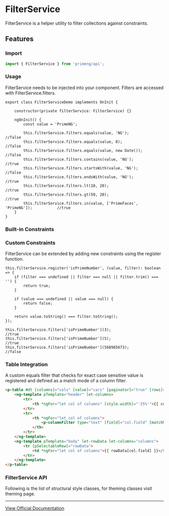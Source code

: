 # FilterService

FilterService is a helper utility to filter collections against constraints.

## Features

### Import

```typescript
import { FilterService } from 'primeng/api';
```

### Usage

FilterService needs to be injected into your component. Filters are accessed with FilterService.filters.

```text
export class FilterServiceDemo implements OnInit {

    constructor(private filterService: FilterService) {}

    ngOnInit() {
        const value = 'PrimeNG';

        this.filterService.filters.equals(value, 'NG');                            //false
        this.filterService.filters.equals(value, 8);                               //false
        this.filterService.filters.equals(value, new Date());                      //false
        this.filterService.filters.contains(value, 'NG');                          //true
        this.filterService.filters.startsWith(value, 'NG');                        //false
        this.filterService.filters.endsWith(value, 'NG');                          //true
        this.filterService.filters.lt(10, 20);                                     //true
        this.filterService.filters.gt(50, 20);                                     //true
        this.filterService.filters.in(value, ['PrimeFaces', 'PrimeNG']);           //true
    }
}
```

### Built-in Constraints

### Custom Constraints

FilterService can be extended by adding new constraints using the register function.

```text
this.filterService.register('isPrimeNumber', (value, filter): boolean => {
    if (filter === undefined || filter === null || filter.trim() === '') {
        return true;
    }

    if (value === undefined || value === null) {
        return false;
    }

    return value.toString() === filter.toString();
});

this.filterService.filters['isPrimeNumber'](3);                      //true
this.filterService.filters['isPrimeNumber'](5);                      //true
this.filterService.filters['isPrimeNumber'](568985673);              //false
```

### Table Integration

A custom equals filter that checks for exact case sensitive value is registered and defined as a match mode of a column filter.

```html
<p-table #dt [columns]="cols" [value]="cars" [paginator]="true" [rows]="10" [tableStyle]="{ 'min-width': '75rem' }">
    <ng-template pTemplate="header" let-columns>
        <tr>
            <th *ngFor="let col of columns" [style.width]="'25%'">{{ col.header }}</th>
        </tr>
        <tr>
            <th *ngFor="let col of columns">
                <p-columnFilter type="text" [field]="col.field" [matchModeOptions]="matchModeOptions" [matchMode]="'custom-equals'" />
            </th>
        </tr>
    </ng-template>
    <ng-template pTemplate="body" let-rowData let-columns="columns">
        <tr [pSelectableRow]="rowData">
            <td *ngFor="let col of columns">{{ rowData[col.field] }}</td>
        </tr>
    </ng-template>
</p-table>
```

### FilterService API

Following is the list of structural style classes, for theming classes visit theming page.

---

[View Official Documentation](https://primeng.org/filterservice)
